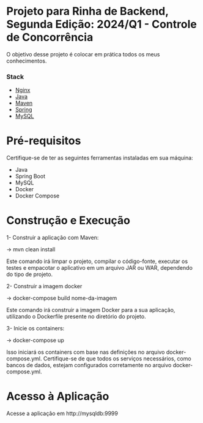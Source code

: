 # Projeto para Rinha de Backend, Segunda Edição: 2024/Q1 - Controle de Concorrência

O objetivo desse projeto é colocar em prática todos os meus conhecimentos.

### Stack
- [Nginx](https://www.nginx.com)
- [Java](https://www.java.com/pt-BR/)
- [Maven](https://www.maven.org/)
- [Spring](https://spring.io/)
- [MySQL](https://www.mysql.org)

# Pré-requisitos
Certifique-se de ter as seguintes ferramentas instaladas em sua máquina:

- Java
- Spring Boot
- MySQL
- Docker
- Docker Compose

# Construção e Execução

1- Construir a aplicação com Maven:
 
 -> mvn clean install

 Este comando irá limpar o projeto, compilar o código-fonte, executar os testes e empacotar o aplicativo em um arquivo JAR ou WAR, dependendo do tipo de projeto.


2- Construir a imagem docker

 -> docker-compose build nome-da-imagem

 Este comando irá construir a imagem Docker para a sua aplicação, utilizando o Dockerfile presente no diretório do projeto.

3- Inicie os containers:

 -> docker-compose up

 Isso iniciará os containers com base nas definições no arquivo docker-compose.yml. Certifique-se de que todos os serviços necessários, como bancos de dados, estejam configurados corretamente no arquivo docker-compose.yml.

# Acesso à Aplicação
Acesse a aplicação em http://mysqldb:9999